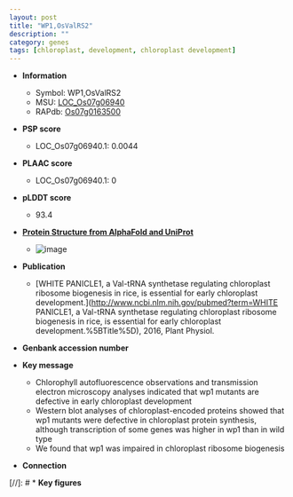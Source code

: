 ```yaml
---
layout: post
title: "WP1,OsValRS2"
description: ""
category: genes
tags: [chloroplast, development, chloroplast development]
---
```


* **Information**  
    + Symbol: WP1,OsValRS2  
    + MSU: [LOC_Os07g06940](http://rice.plantbiology.msu.edu/cgi-bin/ORF_infopage.cgi?orf=LOC_Os07g06940)  
    + RAPdb: [Os07g0163500](http://rapdb.dna.affrc.go.jp/viewer/gbrowse_details/irgsp1?name=Os07g0163500)  

* **PSP score**  
    + LOC_Os07g06940.1: 0.0044 

* **PLAAC score**  
    + LOC_Os07g06940.1: 0 

* **pLDDT score**
    + 93.4

* **[Protein Structure from AlphaFold and UniProt](https://www.uniprot.org/uniprotkb/Q0D8F6/entry#structure)**
    + ![image](https://ricepsp.github.io/images/Q0/AF-Q0D8F6-F1.png)

* **Publication**  
    + [WHITE PANICLE1, a Val-tRNA synthetase regulating chloroplast ribosome biogenesis in rice, is essential for early chloroplast development.](http://www.ncbi.nlm.nih.gov/pubmed?term=WHITE PANICLE1, a Val-tRNA synthetase regulating chloroplast ribosome biogenesis in rice, is essential for early chloroplast development.%5BTitle%5D), 2016, Plant Physiol.

* **Genbank accession number**  

* **Key message**  
    + Chlorophyll autofluorescence observations and transmission electron microscopy analyses indicated that wp1 mutants are defective in early chloroplast development
    + Western blot analyses of chloroplast-encoded proteins showed that wp1 mutants were defective in chloroplast protein synthesis, although transcription of some genes was higher in wp1 than in wild type
    + We found that wp1 was impaired in chloroplast ribosome biogenesis

* **Connection**  

[//]: # * **Key figures**  


